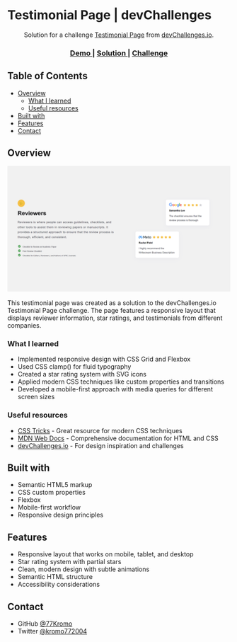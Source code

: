 # Testimonial Page | devChallenges

<div align="center">
   Solution for a challenge <a href="https://devchallenges.io/challenge/testimonial-page" target="_blank">Testimonial Page</a> from <a href="http://devchallenges.io" target="_blank">devChallenges.io</a>.
</div>

<div align="center">
  <h3>
    <a href="https://testimonial-page-master.netlify.app/">
      Demo
    </a>
    <span> | </span>
    <a href="https://devchallenges.io/solution/52328">
      Solution
    </a>
    <span> | </span>
    <a href="https://devchallenges.io/challenge/testimonial-page">
      Challenge
    </a>
  </h3>
</div>

## Table of Contents

- [Overview](#overview)
  - [What I learned](#what-i-learned)
  - [Useful resources](#useful-resources)
- [Built with](#built-with)
- [Features](#features)
- [Contact](#contact)

## Overview

![Screenshot of the Testimonial Page](./assets/screenshot.png)

This testimonial page was created as a solution to the devChallenges.io Testimonial Page challenge. The page features a responsive layout that displays reviewer information, star ratings, and testimonials from different companies.

### What I learned

- Implemented responsive design with CSS Grid and Flexbox
- Used CSS clamp() for fluid typography
- Created a star rating system with SVG icons
- Applied modern CSS techniques like custom properties and transitions
- Developed a mobile-first approach with media queries for different screen sizes

### Useful resources

- [CSS Tricks](https://css-tricks.com/) - Great resource for modern CSS techniques
- [MDN Web Docs](https://developer.mozilla.org/) - Comprehensive documentation for HTML and CSS
- [devChallenges.io](https://devchallenges.io/) - For design inspiration and challenges

## Built with

- Semantic HTML5 markup
- CSS custom properties
- Flexbox
- Mobile-first workflow
- Responsive design principles

## Features

- Responsive layout that works on mobile, tablet, and desktop
- Star rating system with partial stars
- Clean, modern design with subtle animations
- Semantic HTML structure
- Accessibility considerations

## Contact

- GitHub [@77Kromo](https://github.com/77Kromo)
- Twitter [@kromo772004](https://x.com/kromo772004)